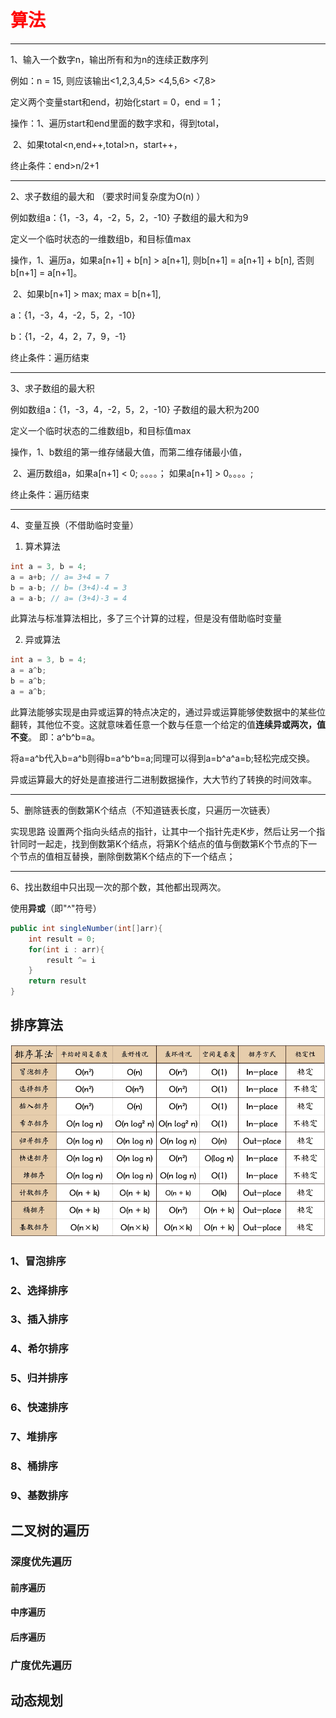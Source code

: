 # <font color ="red">算法</font>

------

1、输入一个数字n，输出所有和为n的连续正数序列

例如：n = 15, 则应该输出<1,2,3,4,5> <4,5,6> <7,8>

定义两个变量start和end，初始化start = 0，end = 1；

操作：1、遍历start和end里面的数字求和，得到total，

​		   2、如果total<n,end++,total>n，start++，

终止条件：end>n/2+1

------

2、求子数组的最大和 （要求时间复杂度为O(n) ）

例如数组a：{1，-3，4，-2，5，2，-10}   子数组的最大和为9

定义一个临时状态的一维数组b，和目标值max

操作，1、遍历a，如果a[n+1] + b[n] > a[n+1], 则b[n+1] = a[n+1] + b[n], 否则b[n+1] = a[n+1]。

​	       2、如果b[n+1] > max;    max = b[n+1],

a：{1，-3，4，-2，5，2，-10}

b：{1，-2，4，2，7，9，-1}

终止条件：遍历结束

------

3、求子数组的最大积

例如数组a：{1，-3，4，-2，5，2，-10}   子数组的最大积为200

定义一个临时状态的二维数组b，和目标值max

操作，1、b数组的第一维存储最大值，而第二维存储最小值，

​		   2、遍历数组a，如果a[n+1] < 0; 。。。。； 如果a[n+1] > 0。。。。;

终止条件：遍历结束

------

4、变量互换（不借助临时变量）

1.  算术算法

``` java
int a = 3, b = 4;
a = a+b; // a= 3+4 = 7
b = a-b; // b= (3+4)-4 = 3
a = a-b; // a= (3+4)-3 = 4
```

此算法与标准算法相比，多了三个计算的过程，但是没有借助临时变量

2.  异或算法

``` java
int a = 3, b = 4;
a = a^b;
b = a^b;
a = a^b;
```

此算法能够实现是由异或运算的特点决定的，通过异或运算能够使数据中的某些位翻转，其他位不变。这就意味着任意一个数与任意一个给定的值**连续异或两次，值不变**。 即：a^b^b=a。

将a=a^b代入b=a^b则得b=a^b^b=a;同理可以得到a=b^a^a=b;轻松完成交换。

异或运算最大的好处是直接进行二进制数据操作，大大节约了转换的时间效率。

------

5、删除链表的倒数第K个结点（不知道链表长度，只遍历一次链表）

实现思路
设置两个指向头结点的指针，让其中一个指针先走K步，然后让另一个指针同时一起走，找到倒数第K个结点，将第K个结点的值与倒数第K个节点的下一个节点的值相互替换，删除倒数第K个结点的下一个结点；

-----

6、找出数组中只出现一次的那个数，其他都出现两次。

使用**异或**（即"^"符号）
``` java
public int singleNumber(int[]arr){
    int result = 0;
    for(int i : arr){
        result ^= i
    }
    return result
}

```

## 排序算法

![排序算法对比](../images/sort_compare.jpg)

### 1、冒泡排序

### 2、选择排序

### 3、插入排序

### 4、希尔排序

### 5、归并排序

### 6、快速排序

### 7、堆排序

### 8、桶排序

### 9、基数排序

## 二叉树的遍历

### 深度优先遍历

#### 前序遍历

#### 中序遍历

#### 后序遍历

### 广度优先遍历

## 动态规划


